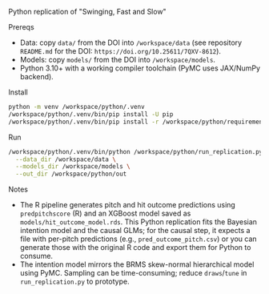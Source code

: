 Python replication of "Swinging, Fast and Slow"

Prereqs
- Data: copy `data/` from the DOI into `/workspace/data` (see repository `README.md` for the DOI: `https://doi.org/10.25611/7QXV-8612`).
- Models: copy `models/` from the DOI into `/workspace/models`.
- Python 3.10+ with a working compiler toolchain (PyMC uses JAX/NumPy backend).

Install
```bash
python -m venv /workspace/python/.venv
/workspace/python/.venv/bin/pip install -U pip
/workspace/python/.venv/bin/pip install -r /workspace/python/requirements.txt
```

Run
```bash
/workspace/python/.venv/bin/python /workspace/python/run_replication.py \
  --data_dir /workspace/data \
  --models_dir /workspace/models \
  --out_dir /workspace/python/out
```

Notes
- The R pipeline generates pitch and hit outcome predictions using `predpitchscore` (R) and an XGBoost model saved as `models/hit_outcome_model.rds`. This Python replication fits the Bayesian intention model and the causal GLMs; for the causal step, it expects a file with per-pitch predictions (e.g., `pred_outcome_pitch.csv`) or you can generate those with the original R code and export them for Python to consume.
- The intention model mirrors the BRMS skew-normal hierarchical model using PyMC. Sampling can be time-consuming; reduce `draws`/`tune` in `run_replication.py` to prototype.
